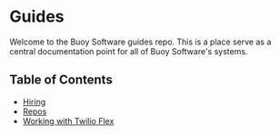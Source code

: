 # Guides

Welcome to the Buoy Software guides repo. This is a place serve as a central
documentation point for all of Buoy Software's systems.

## Table of Contents

* [Hiring](hiring.md)
* [Repos](repos.md)
* [Working with Twilio Flex](twilio/README.md)
